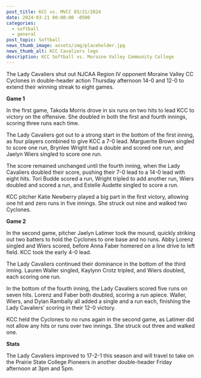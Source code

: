 ```yaml
---
post_title: KCC vs. MVCC 03/21/2024
date: 2024-03-21 00:00:00 -0500
categories:
  - softball
  - general
post_topic: Softball
news_thumb_image: assets/img/placeholder.jpg
news_thumb_alt: KCC Cavaliers logo
description: KCC Softball vs. Moraine Valley Community College
---
```

The Lady Cavaliers shut out NJCAA Region IV opponent Moraine Valley CC Cyclones in double-header action Thursday afternoon 14-0 and 12-0 to extend their winning streak to eight games.

**Game 1**

In the first game, Takoda Morris drove in six runs on two hits to lead KCC to victory on the offensive. She doubled in both the first and fourth innings, scoring three runs each time.

The Lady Cavaliers got out to a strong start in the bottom of the first inning, as four players combined to give KCC a 7-0 lead. Marguerite Brown singled to score one run, Brynlee Wright had a double and scored one run, and Jaelyn Wiers singled to score one run.

The score remained unchanged until the fourth inning, when the Lady Cavaliers doubled their score, pushing their 7-0 lead to a 14-0 lead with eight hits. Tori Budde scored a run, Wright tripled to add another run, Wiers doubled and scored a run, and Estelle Audette singled to score a run.

KCC pitcher Katie Newberry played a big part in the first victory, allowing one hit and zero runs in five innings. She struck out nine and walked two Cyclones.

**Game 2**

In the second game, pitcher Jaelyn Latimer took the mound, quickly striking out two batters to hold the Cyclones to one base and no runs. Abby Lorenz singled and Wiers scored, before Anna Faber homered on a line drive to left field. KCC took the early 4-0 lead.

The Lady Cavaliers continued their dominance in the bottom of the third inning. Lauren Waller singled, Kaylynn Crotz tripled, and Wiers doubled, each scoring one run.

In the bottom of the fourth inning, the Lady Cavaliers scored five runs on seven hits. Lorenz and Faber both doubled, scoring a run apiece. Waller, Wiers, and Dylan Rambally all added a single and a run each, finishing the Lady Cavaliers’ scoring in their 12-0 victory.

KCC held the Cyclones to no runs again in the second game, as Latimer did not allow any hits or runs over two innings. She struck out three and walked one.

**Stats**

The Lady Cavaliers improved to 17-2-1 this season and will travel to take on the Prairie State College Pioneers in another double-header Friday afternoon at 3pm and 5pm.